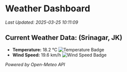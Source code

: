 
# Weather Dashboard

_Last Updated: 2025-03-25 10:11:09_

## Current Weather Data: (Srinagar, JK)
- **Temperature:** 18.2 °C ![Temperature Badge](https://img.shields.io/badge/Temperature-Low%20Temp-blue)
- **Wind Speed:** 19.6 km/h ![Wind Speed Badge](https://img.shields.io/badge/Wind%20Speed-Light%20Breeze-blue)

*Powered by Open-Meteo API*
